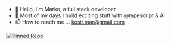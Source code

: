 - 👋 Hello, I'm Marko, a full stack developer
- 🌱 Most of my days I build exciting stuff with @typescript & AI
- 📫 How to reach me ... kosir.mar@gmail.com

[![Pinned Repo](https://github-readme-stats.vercel.app/api/pin/?username=mkosir&repo=trpc-api-boilerplate&bg_color=00000000&border_color=444c56&title_color=58a6ff&text_color=adbac7)](https://github.com/mkosir/trpc-api-boilerplate)

